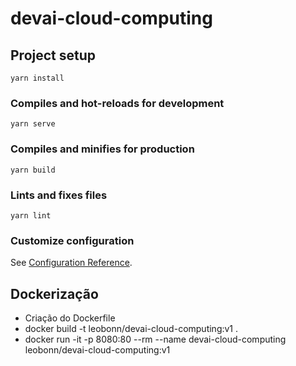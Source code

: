 # devai-cloud-computing

## Project setup
```
yarn install
```

### Compiles and hot-reloads for development
```
yarn serve
```

### Compiles and minifies for production
```
yarn build
```

### Lints and fixes files
```
yarn lint
```

### Customize configuration
See [Configuration Reference](https://cli.vuejs.org/config/).

## Dockerização
- Criação do Dockerfile
- docker build -t leobonn/devai-cloud-computing:v1 .
- docker run -it -p 8080:80 --rm --name devai-cloud-computing leobonn/devai-cloud-computing:v1
